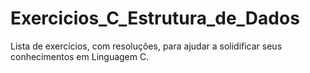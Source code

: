 # Exercicios_C_Estrutura_de_Dados
Lista de exercícios, com resoluções, para ajudar a solidificar seus conhecimentos em Linguagem C.

